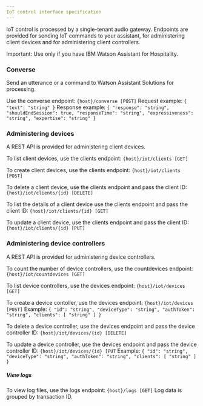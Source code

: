 ```yaml
---
IoT control interface specification
---
```

IoT control is processed by a single-tenant audio gateway.  Endpoints are provided for sending IoT commands to your assistant, for administering client devices and for administering client controllers.

Important:  Use only if you have IBM Watson Assistant for Hospitality.

### Converse
Send an utterance or a command to Watson Assistant Solutions for processing.

Use the converse endpoint:
`{host}/converse [POST]`
Request example:
`{
  "text": "string"
}`
Response example:
`{
  "response": "string",
  "shouldEndSession": true,
  "responseTime": "string",
  "expressiveness": "string",
  "expertise": "string"
}`

### Administering devices
A REST API is provided for administering client devices.

To list client devices, use the clients endpoint:
`{host}/iot/clients [GET]`

To create client devices, use the clients endpoint:
`{host}/iot/clients [POST]`

To delete a client device, use the clients endpoint and pass the client ID:
`{host}/iot/clients/{id} [DELETE]`

To list the details of a client device use the clients endpoint and pass the client ID:
`{host}/iot/clients/{id} [GET]`

To update a client device, use the clients endpoint and pass the client ID:
`{host}/iot/clients/{id} [PUT]`

### Administering device controllers
A REST API is provided for administering device controllers.

To count the number of device controllers, use the
countdevices endpoint:
`{host}/iot/countdevices [GET]`

To list device controllers, use the devices endpoint:
`{host}/iot/devices [GET]`

To create a device contoller, use the devices endpoint:
`{host}/iot/devices [POST]`
Example:
`{
  "id": "string",
  "deviceType": "string",
  "authToken": "string",
  "clients": [
    "string"
  ]
}`

To delete a device controller, use the devices endpoint and pass the device controller ID:
`{host}/iot/devices/{id} [DELETE]`

To update a device controller, use the devices endpoint and pass the device controller ID:
`{host}/iot/devices/{id} [PUT`
Example:
`{
  "id": "string",
  "deviceType": "string",
  "authToken": "string",
  "clients": [
    "string"
  ]
}`

##### View logs
To view log files, use the logs endpoint:
`{host}/logs [GET]`
Log data is grouped by transaction ID.
